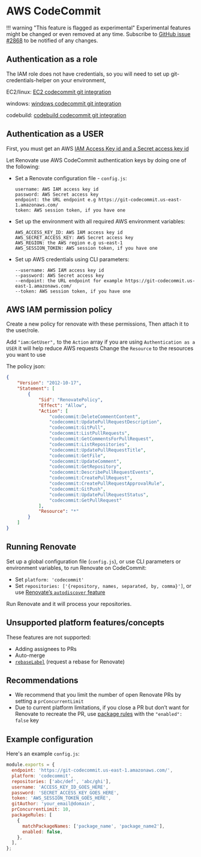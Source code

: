# AWS CodeCommit

<!-- prettier-ignore -->
!!! warning "This feature is flagged as experimental"
    Experimental features might be changed or even removed at any time.
    Subscribe to [GitHub issue #2868](https://github.com/renovatebot/renovate/issues/2868) to be notified of any changes.

## Authentication as a role

The IAM role does not have credentials, so you will need to set up git-credentials-helper on your environment,

EC2/linux: [EC2 codecommit git integration](https://aws.amazon.com/premiumsupport/knowledge-center/codecommit-git-repositories-ec2/)

windows: [windows codecommit git integration](https://docs.aws.amazon.com/codecommit/latest/userguide/setting-up-https-windows.html)

codebuild: [codebuild codecommit git integration](https://docs.aws.amazon.com/codebuild/latest/userguide/build-spec-ref.html)

## Authentication as a USER

First, you must get an AWS [IAM Access Key id and a Secret access key id](https://docs.aws.amazon.com/IAM/latest/UserGuide/id_credentials_access-keys.html)

Let Renovate use AWS CodeCommit authentication keys by doing one of the following:

- Set a Renovate configuration file - `config.js`:

  ```
  username: AWS IAM access key id
  password: AWS Secret access key
  endpoint: the URL endpoint e.g https://git-codecommit.us-east-1.amazonaws.com/
  token: AWS session token, if you have one
  ```

- Set up the environment with all required AWS environment variables:

  ```
  AWS_ACCESS_KEY_ID: AWS IAM access key id
  AWS_SECRET_ACCESS_KEY: AWS Secret access key
  AWS_REGION: the AWS region e.g us-east-1
  AWS_SESSION_TOKEN: AWS session token, if you have one
  ```

- Set up AWS credentials using CLI parameters:

  ```
  --username: AWS IAM access key id
  --password: AWS Secret access key
  --endpoint: the URL endpoint for example https://git-codecommit.us-east-1.amazonaws.com/
  --token: AWS session token, if you have one
  ```

## AWS IAM permission policy

Create a new policy for renovate with these permissions,
Then attach it to the user/role.

Add `"iam:GetUser",` to the `Action` array if you are using `Authentication as a USER` it will help reduce AWS requests
Change the `Resource` to the resources you want to use

The policy json:

```Json
{
    "Version": "2012-10-17",
    "Statement": [
        {
            "Sid": "RenovatePolicy",
            "Effect": "Allow",
            "Action": [
                "codecommit:DeleteCommentContent",
                "codecommit:UpdatePullRequestDescription",
                "codecommit:GitPull",
                "codecommit:ListPullRequests",
                "codecommit:GetCommentsForPullRequest",
                "codecommit:ListRepositories",
                "codecommit:UpdatePullRequestTitle",
                "codecommit:GetFile",
                "codecommit:UpdateComment",
                "codecommit:GetRepository",
                "codecommit:DescribePullRequestEvents",
                "codecommit:CreatePullRequest",
                "codecommit:CreatePullRequestApprovalRule",
                "codecommit:GitPush",
                "codecommit:UpdatePullRequestStatus",
                "codecommit:GetPullRequest"
            ],
            "Resource": "*"
        }
    ]
}
```

## Running Renovate

Set up a global configuration file (`config.js`), or use CLI parameters or environment variables, to run Renovate on CodeCommit:

- Set `platform: 'codecommit'`
- Set `repositories: ['{repository, names, separated, by, comma}']`, or use [Renovate’s `autodiscover` feature](https://docs.renovatebot.com/self-hosted-configuration/#autodiscover)

Run Renovate and it will process your repositories.

## Unsupported platform features/concepts

These features are not supported:

- Adding assignees to PRs
- Auto-merge
- [`rebaseLabel`](https://docs.renovatebot.com/configuration-options/#rebaselabel) (request a rebase for Renovate)

## Recommendations

- We recommend that you limit the number of open Renovate PRs by setting a `prConcurrentLimit`
- Due to current platform limitations, if you close a PR but don’t want for Renovate to recreate the PR, use [package rules](https://docs.renovatebot.com/configuration-options/#packagerules) with the `"enabled": false` key

## Example configuration

Here's an example `config.js`:

```js
module.exports = {
  endpoint: 'https://git-codecommit.us-east-1.amazonaws.com/',
  platform: 'codecommit',
  repositories: ['abc/def', 'abc/ghi'],
  username: 'ACCESS_KEY_ID_GOES_HERE',
  password: 'SECRET_ACCESS_KEY_GOES_HERE',
  token: 'AWS_SESSION_TOKEN_GOES_HERE',
  gitAuthor: 'your_email@domain',
  prConcurrentLimit: 10,
  packageRules: [
    {
      matchPackageNames: ['package_name', 'package_name2'],
      enabled: false,
    },
  ],
};
```

